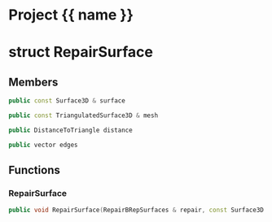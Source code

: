 <script setup>
import {useRoute} from 'vitepress'
const {path} = useRoute()
const tokens = path.split('/')
const words = tokens[2].split('-');
for (let i = 0; i < words.length; i++) {
    words[i] = words[i].charAt(0).toUpperCase() + words[i].slice(1);
    words[i] = words[i].replace('geode', 'Geode')
}
const name = words.join('-');
</script>
# Project {{ name }}

# struct RepairSurface


## Members

```cpp
public const Surface3D & surface

```

```cpp
public const TriangulatedSurface3D & mesh

```

```cpp
public DistanceToTriangle distance

```

```cpp
public vector edges

```



## Functions

### RepairSurface

```cpp
public void RepairSurface(RepairBRepSurfaces & repair, const Surface3D & surface_in)
```




